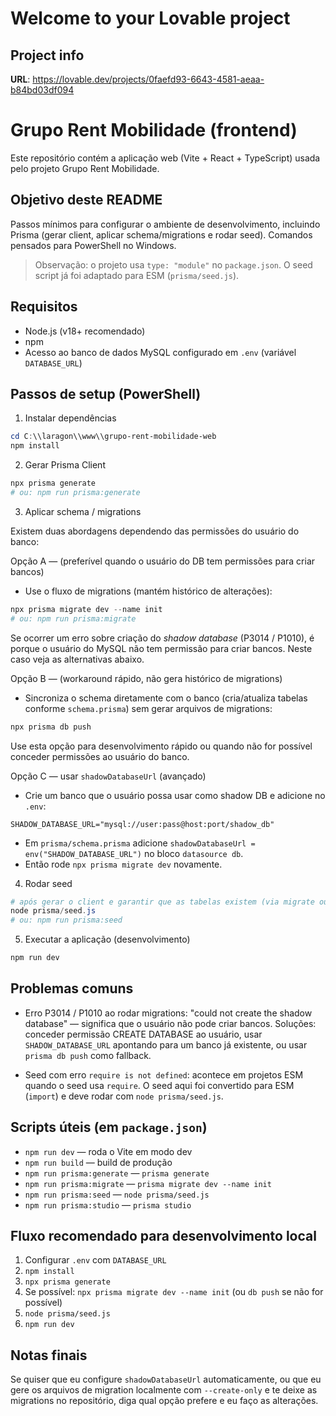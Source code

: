 # Welcome to your Lovable project

## Project info

**URL**: https://lovable.dev/projects/0faefd93-6643-4581-aeaa-b84bd03df094

# Grupo Rent Mobilidade (frontend)

Este repositório contém a aplicação web (Vite + React + TypeScript) usada pelo projeto Grupo Rent Mobilidade.

## Objetivo deste README
Passos mínimos para configurar o ambiente de desenvolvimento, incluindo Prisma (gerar client, aplicar schema/migrations e rodar seed). Comandos pensados para PowerShell no Windows.

> Observação: o projeto usa `type: "module"` no `package.json`. O seed script já foi adaptado para ESM (`prisma/seed.js`).

## Requisitos
- Node.js (v18+ recomendado)
- npm
- Acesso ao banco de dados MySQL configurado em `.env` (variável `DATABASE_URL`)

## Passos de setup (PowerShell)
1. Instalar dependências

```powershell
cd C:\\laragon\\www\\grupo-rent-mobilidade-web
npm install
```

2. Gerar Prisma Client

```powershell
npx prisma generate
# ou: npm run prisma:generate
```

3. Aplicar schema / migrations

Existem duas abordagens dependendo das permissões do usuário do banco:

Opção A — (preferível quando o usuário do DB tem permissões para criar bancos)
- Use o fluxo de migrations (mantém histórico de alterações):

```powershell
npx prisma migrate dev --name init
# ou: npm run prisma:migrate
```

Se ocorrer um erro sobre criação do _shadow database_ (P3014 / P1010), é porque o usuário do MySQL não tem permissão para criar bancos. Neste caso veja as alternativas abaixo.

Opção B — (workaround rápido, não gera histórico de migrations)
- Sincroniza o schema diretamente com o banco (cria/atualiza tabelas conforme `schema.prisma`) sem gerar arquivos de migrations:

```powershell
npx prisma db push
```

Use esta opção para desenvolvimento rápido ou quando não for possível conceder permissões ao usuário do banco.

Opção C — usar `shadowDatabaseUrl` (avançado)
- Crie um banco que o usuário possa usar como shadow DB e adicione no `.env`:

```
SHADOW_DATABASE_URL="mysql://user:pass@host:port/shadow_db"
```

- Em `prisma/schema.prisma` adicione `shadowDatabaseUrl = env("SHADOW_DATABASE_URL")` no bloco `datasource db`.
- Então rode `npx prisma migrate dev` novamente.

4. Rodar seed

```powershell
# após gerar o client e garantir que as tabelas existem (via migrate ou db push)
node prisma/seed.js
# ou: npm run prisma:seed
```

5. Executar a aplicação (desenvolvimento)

```powershell
npm run dev
```

## Problemas comuns
- Erro P3014 / P1010 ao rodar migrations: "could not create the shadow database" — significa que o usuário não pode criar bancos. Soluções: conceder permissão CREATE DATABASE ao usuário, usar `SHADOW_DATABASE_URL` apontando para um banco já existente, ou usar `prisma db push` como fallback.

- Seed com erro `require is not defined`: acontece em projetos ESM quando o seed usa `require`. O seed aqui foi convertido para ESM (`import`) e deve rodar com `node prisma/seed.js`.

## Scripts úteis (em `package.json`)
- `npm run dev` — roda o Vite em modo dev
- `npm run build` — build de produção
- `npm run prisma:generate` — `prisma generate`
- `npm run prisma:migrate` — `prisma migrate dev --name init`
- `npm run prisma:seed` — `node prisma/seed.js`
- `npm run prisma:studio` — `prisma studio`

## Fluxo recomendado para desenvolvimento local
1. Configurar `.env` com `DATABASE_URL`
2. `npm install`
3. `npx prisma generate`
4. Se possível: `npx prisma migrate dev --name init` (ou `db push` se não for possível)
5. `node prisma/seed.js`
6. `npm run dev`

## Notas finais
Se quiser que eu configure `shadowDatabaseUrl` automaticamente, ou que eu gere os arquivos de migration localmente com `--create-only` e te deixe as migrations no repositório, diga qual opção prefere e eu faço as alterações.
